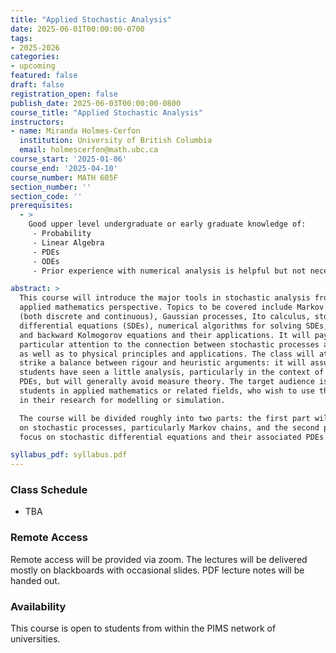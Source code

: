 ```yaml
---
title: "Applied Stochastic Analysis"
date: 2025-06-01T00:00:00-0700
tags:
- 2025-2026
categories:
- upcoming
featured: false
draft: false
registration_open: false
publish_date: 2025-06-03T00:00:00-0800
course_title: "Applied Stochastic Analysis"
instructors:
- name: Miranda Holmes-Cerfon
  institution: University of British Columbia
  email: holmescerfon@math.ubc.ca
course_start: '2025-01-06'
course_end: '2025-04-10'
course_number: MATH 605F
section_number: ''
section_code: ''
prerequisites:
  - >
    Good upper level undergraduate or early graduate knowledge of:
     - Probability
     - Linear Algebra
     - PDEs
     - ODEs
     - Prior experience with numerical analysis is helpful but not necessary

abstract: >
  This course will introduce the major tools in stochastic analysis from an
  applied mathematics perspective. Topics to be covered include Markov chains
  (both discrete and continuous), Gaussian processes, Ito calculus, stochastic
  differential equations (SDEs), numerical algorithms for solving SDEs, forward
  and backward Kolmogorov equations and their applications. It will pay
  particular attention to the connection between stochastic processes and PDEs,
  as well as to physical principles and applications. The class will attempt to
  strike a balance between rigour and heuristic arguments: it will assume that
  students have seen a little analysis, particularly in the context of studying
  PDEs, but will generally avoid measure theory. The target audience is graduate
  students in applied mathematics or related fields, who wish to use these tools
  in their research for modelling or simulation. 

  The course will be divided roughly into two parts: the first part will focus
  on stochastic processes, particularly Markov chains, and the second part will
  focus on stochastic differential equations and their associated PDEs.

syllabus_pdf: syllabus.pdf
---
```



### Class Schedule
  * TBA

### Remote Access
Remote access will be provided via zoom. The lectures will be delivered mostly
on blackboards with occasional slides. PDF lecture notes will be handed out.

### Availability
This course is open to students from within the PIMS network of universities.

